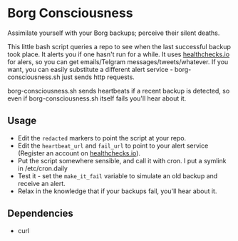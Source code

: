 # Borg Consciousness

Assimilate yourself with your Borg backups; perceive their silent deaths.

This little bash script queries a repo to see when the last successful backup took place. It alerts you if one hasn't run for a while. It uses [healthchecks.io](https://healthchecks.io) for alers, so you can get emails/Telgram messages/tweets/whatever. If you want, you can easily substitute a different alert service - borg-consciousness.sh just sends http requests.

borg-consciousness.sh sends heartbeats if a recent backup is detected, so even if borg-consciousness.sh itself fails you'll hear about it.

## Usage

* Edit the `redacted` markers to point the script at your repo. 
* Edit the `heartbeat_url` and `fail_url` to point to your alert service (Register an account on [healthchecks.io](https://healthchecks.io)).
* Put the script somewhere sensible, and call it with cron. I put a symlink in /etc/cron.daily
* Test it - set the `make_it_fail` variable to simulate an old backup and receive an alert.
* Relax in the knowledge that if your backups fail, you'll hear about it.

## Dependencies

* curl
